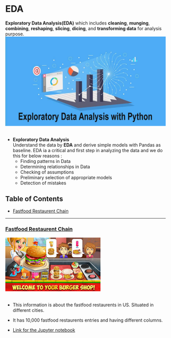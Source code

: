 # EDA

__Exploratory Data Analysis(EDA)__ which includes __cleaning__, __munging__, __combining__, __reshaping__, __slicing__, __dicing__, and __transforming data__ for analysis purpose.
![images.jpg](images/eda.jpg)<br><br>
* __Exploratory Data Analysis__ <br/>
Understand the data by __EDA__ and derive simple models with Pandas as baseline.
EDA ia a critical and first step in analyzing the data and we do this for below reasons :
    - Finding patterns in Data
    - Determining relationships in Data
    - Checking of assumptions
    - Preliminary selection of appropriate models
    - Detection of mistakes 

## Table of Contents
- [Fastfood Restaurent Chain](#section1)<br>
___
<a id=section1></a>
### [Fastfood Restaurent Chain](./FASTFOOD_REST)
![images.jpg](images/fastf.jpg)<br><br>

-  This information  is about the fastfood restaurents in US. Situated in different cities.
-  It has 10,000 fastfood restaurents entries and having different columns.

- [Link for the Jupyter notebook](./fastfood_rest/FASTFOOD_REST.ipynb)
